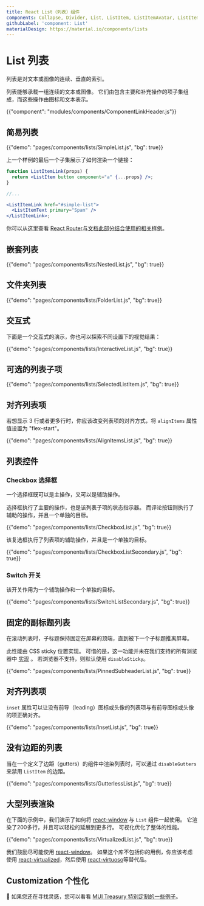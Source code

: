 ```yaml
---
title: React List（列表）组件
components: Collapse, Divider, List, ListItem, ListItemAvatar, ListItemIcon, ListItemSecondaryAction, ListItemText, ListSubheader
githubLabel: 'component: List'
materialDesign: https://material.io/components/lists
---
```


# List 列表

<p class="description">列表是对文本或图像的连续、垂直的索引。</p>

列表能够承载一组连续的文本或图像。 它们由包含主要和补充操作的项子集组成，而这些操作由图标和文本表示。

{{"component": "modules/components/ComponentLinkHeader.js"}}

## 简易列表

{{"demo": "pages/components/lists/SimpleList.js", "bg": true}}

上一个样例的最后一个子集展示了如何渲染一个链接：

```jsx
function ListItemLink(props) {
  return <ListItem button component="a" {...props} />;
}

//...

<ListItemLink href="#simple-list">
  <ListItemText primary="Spam" />
</ListItemLink>;
```

你可以从这里查看 [React Router与文档此部分结合使用的相关样例](/guides/composition/#react-router)。

## 嵌套列表

{{"demo": "pages/components/lists/NestedList.js", "bg": true}}

## 文件夹列表

{{"demo": "pages/components/lists/FolderList.js", "bg": true}}

## 交互式

下面是一个交互式的演示，你也可以探索不同设置下的视觉结果：

{{"demo": "pages/components/lists/InteractiveList.js", "bg": true}}

## 可选的列表子项

{{"demo": "pages/components/lists/SelectedListItem.js", "bg": true}}

## 对齐列表项

若想显示 3 行或者更多行时，你应该改变列表项的对齐方式，将 `alignItems` 属性值设置为 "flex-start"。

{{"demo": "pages/components/lists/AlignItemsList.js", "bg": true}}

## 列表控件

### Checkbox 选择框

一个选择框既可以是主操作，又可以是辅助操作。

选择框执行了主要的操作，也是该列表子项的状态指示器。 而评论按钮则执行了辅助的操作，并且一个单独的目标。

{{"demo": "pages/components/lists/CheckboxList.js", "bg": true}}

该复选框执行了列表项的辅助操作，并且是一个单独的目标。

{{"demo": "pages/components/lists/CheckboxListSecondary.js", "bg": true}}

### Switch 开关

该开关作用为一个辅助操作和一个单独的目标。

{{"demo": "pages/components/lists/SwitchListSecondary.js", "bg": true}}

## 固定的副标题列表

在滚动列表时，子标题保持固定在屏幕的顶端，直到被下一个子标题推离屏幕。

此性能由 CSS sticky 位置实现。 可惜的是，这一功能并未在我们支持的所有浏览器中 [实现](https://caniuse.com/#search=sticky) 。 若浏览器不支持，则默认使用 `disableSticky`。

{{"demo": "pages/components/lists/PinnedSubheaderList.js", "bg": true}}

## 对齐列表项

`inset` 属性可以让没有前导（leading）图标或头像的列表项与有前导图标或头像的项正确对齐。

{{"demo": "pages/components/lists/InsetList.js", "bg": true}}

## 没有边距的列表

当在一个定义了边距（gutters）的组件中渲染列表时，可以通过 `disableGutters` 来禁用 `ListItem` 的边距。

{{"demo": "pages/components/lists/GutterlessList.js", "bg": true}}

## 大型列表渲染

在下面的示例中，我们演示了如何将 [react-window](https://github.com/bvaughn/react-window) 与 `List` 组件一起使用。 它渲染了200多行，并且可以轻松的延展到更多行。 可视化优化了整体的性能。

{{"demo": "pages/components/lists/VirtualizedList.js", "bg": true}}

我们鼓励尽可能使用 [react-window](https://github.com/bvaughn/react-window)。 如果这个库不包括你的用例，你应该考虑使用 [react-virtualized](https://github.com/bvaughn/react-virtualized)，然后使用 [react-virtuoso](https://github.com/petyosi/react-virtuoso)等替代品。

## Customization 个性化

🎨 如果您还在寻找灵感，您可以看看 [MUI Treasury 特别定制的一些例子](https://mui-treasury.com/styles/list-item)。
